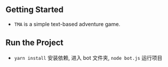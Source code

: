 ## Getting Started

- `TMA` is a simple text-based adventure game.

## Run the Project

- `yarn install` 安装依赖, 进入 bot 文件夹, `node bot.js` 运行项目
